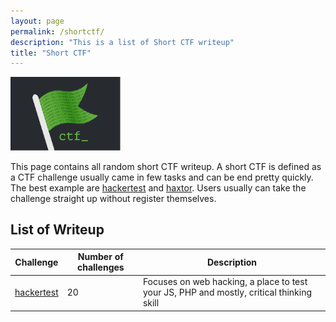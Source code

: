 ```yaml
---
layout: page
permalink: /shortctf/
description: "This is a list of Short CTF writeup"
title: "Short CTF"
---
```


<img alt="logo" src="/assets/images/shortctf/logo.png" width="35%" />

This page contains all random short CTF writeup. A short CTF is defined as a CTF challenge usually came in few tasks and can be end pretty quickly. The best example are [hackertest](http://www.hackertest.net/) and [haxtor](http://hax.tor.hu/welcome/). Users usually can take the challenge straight up without register themselves.

## List of Writeup

Challenge | Number of challenges | Description
----------|----------------------|------------
[hackertest](/posts/shortctf/hackertest) | 20 | Focuses on web hacking, a place to test your JS, PHP and mostly, critical thinking skill
